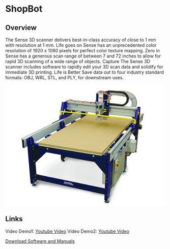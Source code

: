 # ShopBot

## Overview
The Sense 3D scanner delivers best-in-class accuracy of close to 1 mm with resolution at 1 mm.
Life goes on
Sense has an unprecedented color resolution of 1920 x 1080 pixels for perfect color texture mapping.
Zero in
Sense has a generous scan range of between 7 and 72 inches to allow for rapid 3D scanning of a wide range of objects.
Capture
The Sense 3D scanner includes software to rapidly edit your 3D scan data and solidify for immediate 3D printing.
Life is Better
Save data out to four industry standard formats: OBJ, WRL, STL, and PLY, for downstream uses. 

![RolandSense](images/shopbot1.jpg)

## Links

Video Demo1: [Youtube Video](https://www.youtube.com/watch?v=g7QI_q2ntdo)
Video Demo2: [Youtube Video](https://www.youtube.com/watch?v=_XiCnMQyi-4)

[Download Software and Manuals](https://www.3dsystems.com/shop/sense/downloads)
